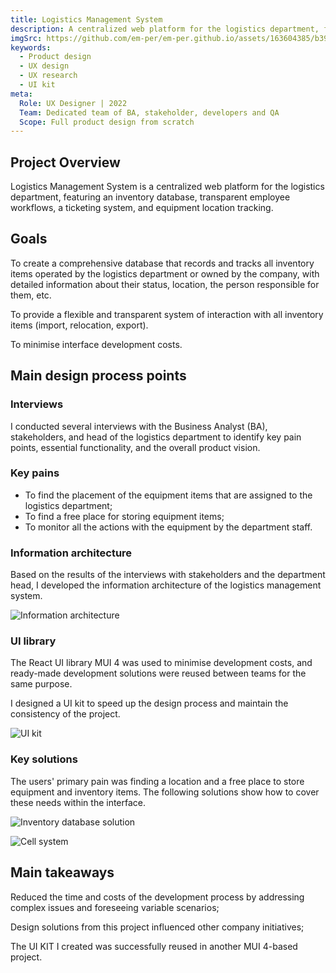 ```yaml
---
title: Logistics Management System
description: A centralized web platform for the logistics department, featuring an inventory database, transparent employee workflows, a ticketing system, and equipment location tracking.
imgSrc: https://github.com/em-per/em-per.github.io/assets/163604385/b3935940-7aef-4cf0-a6d9-6acad0bb7ac0
keywords:
  - Product design
  - UX design
  - UX research
  - UI kit
meta:
  Role: UX Designer | 2022
  Team: Dedicated team of BA, stakeholder, developers and QA
  Scope: Full product design from scratch
---
```


## Project Overview

Logistics Management System is a centralized web platform for the logistics department, featuring an inventory database, transparent employee workflows, a ticketing system, and equipment location tracking. 

## Goals

To create a comprehensive database that records and tracks all inventory items operated by the logistics department or owned by the company, with detailed information about their status, location, the person responsible for them, etc.

To provide a flexible and transparent system of interaction with all inventory items (import, relocation, export).

To minimise interface development costs.

## Main design process points

### Interviews

I conducted several interviews with the Business Analyst (BA), stakeholders, and head of the logistics department to identify key pain points, essential functionality, and the overall product vision.

### Key pains

* To find the placement of the equipment items that are assigned to the logistics department;
* To find a free place for storing equipment items;
* To monitor all the actions with the equipment by the department staff.

### Information architecture

Based on the results of the interviews with stakeholders and the department head, I developed the information architecture of the logistics management system.

![Information architecture](https://github.com/em-per/em-per.github.io/assets/163604385/8cd691fd-f1ac-493e-b126-bb13c31fed55)

### UI library

The React UI library MUI 4 was used to minimise development costs, and ready-made development solutions were reused between teams for the same purpose.

I designed a UI kit to speed up the design process and maintain the consistency of the project.

![UI kit](https://github.com/em-per/em-per.github.io/assets/163604385/0ecb1b9e-ad53-4044-a1ae-7edf3cdda001)

### Key solutions

The users' primary pain was finding a location and a free place to store equipment and inventory items. The following solutions show how to cover these needs within the interface.

![Inventory database solution](https://github.com/em-per/em-per.github.io/assets/163604385/815d16a5-e785-4307-ae01-1403dc111161)

![Cell system](https://github.com/em-per/em-per.github.io/assets/163604385/3c1d42d4-64cd-4737-93a1-680da446a74c)

## Main takeaways

Reduced the time and costs of the development process by addressing complex issues and foreseeing variable scenarios;

Design solutions from this project influenced other company initiatives;

The UI KIT I created was successfully reused in another MUI 4-based project.
